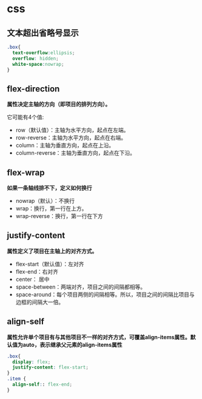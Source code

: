 # css

## 文本超出省略号显示
```css
.box{
  text-overflow:ellipsis;
  overflow: hidden;
  white-space:nowrap;
}
```

## flex-direction

**属性决定主轴的方向（即项目的排列方向）。**

它可能有4个值:

* row（默认值）：主轴为水平方向，起点在左端。
* row-reverse：主轴为水平方向，起点在右端。
* column：主轴为垂直方向，起点在上沿。
* column-reverse：主轴为垂直方向，起点在下沿。

## flex-wrap

**如果一条轴线排不下，定义如何换行**

* nowrap（默认）：不换行
* wrap：换行，第一行在上方。
* wrap-reverse：换行，第一行在下方

## justify-content

**属性定义了项目在主轴上的对齐方式。**

* flex-start（默认值）：左对齐
* flex-end：右对齐
* center： 居中
* space-between：两端对齐，项目之间的间隔都相等。
* space-around：每个项目两侧的间隔相等。所以，项目之间的间隔比项目与边框的间隔大一倍。

## align-self

**属性允许单个项目有与其他项目不一样的对齐方式，可覆盖align-items属性。默认值为auto，表示继承父元素的align-items属性**

```css
.box{
  display: flex;
  justify-content: flex-start;
}
.item {
  align-self:: flex-end;
}
```